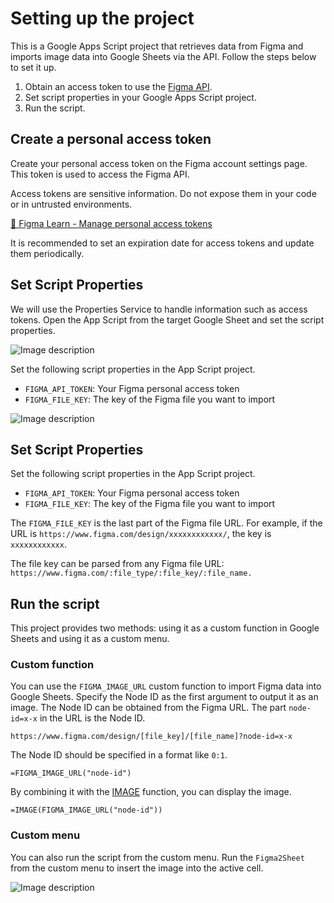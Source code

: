 # Setting up the project
This is a Google Apps Script project that retrieves data from Figma and imports image data into Google Sheets via the API. Follow the steps below to set it up.

1. Obtain an access token to use the [Figma API](https://www.figma.com/developers/api).
2. Set script properties in your Google Apps Script project.
3. Run the script.

## Create a personal access token
Create your personal access token on the Figma account settings page. This token is used to access the Figma API.

Access tokens are sensitive information. Do not expose them in your code or in untrusted environments.

[📖 Figma Learn - Manage personal access tokens](https://help.figma.com/hc/en-us/articles/8085703771159-Manage-personal-access-tokens)

It is recommended to set an expiration date for access tokens and update them periodically.

## Set Script Properties
We will use the Properties Service to handle information such as access tokens. Open the App Script from the target Google Sheet and set the script properties.

![Image description](https://dev-to-uploads.s3.amazonaws.com/uploads/articles/zyhrsgkxi34qgkw8rpxo.png)

Set the following script properties in the App Script project.

- `FIGMA_API_TOKEN`: Your Figma personal access token
- `FIGMA_FILE_KEY`: The key of the Figma file you want to import

![Image description](https://dev-to-uploads.s3.amazonaws.com/uploads/articles/jgg8v3fazw9pk7jyzqly.png)

## Set Script Properties

Set the following script properties in the App Script project.

- `FIGMA_API_TOKEN`: Your Figma personal access token
- `FIGMA_FILE_KEY`: The key of the Figma file you want to import

The `FIGMA_FILE_KEY` is the last part of the Figma file URL. For example, if the URL is `https://www.figma.com/design/xxxxxxxxxxxx/`, the key is `xxxxxxxxxxxx`.

The file key can be parsed from any Figma file URL:
`https://www.figma.com/:file_type/:file_key/:file_name.`

## Run the script
This project provides two methods: using it as a custom function in Google Sheets and using it as a custom menu.

### Custom function
You can use the `FIGMA_IMAGE_URL` custom function to import Figma data into Google Sheets. Specify the Node ID as the first argument to output it as an image. The Node ID can be obtained from the Figma URL. The part `node-id=x-x` in the URL is the Node ID.

`https://www.figma.com/design/[file_key]/[file_name]?node-id=x-x`

The Node ID should be specified in a format like `0:1`.

```
=FIGMA_IMAGE_URL("node-id")
```

By combining it with the [IMAGE](https://support.google.com/docs/answer/3093333) function, you can display the image.

```
=IMAGE(FIGMA_IMAGE_URL("node-id"))
```

### Custom menu
You can also run the script from the custom menu. Run the `Figma2Sheet` from the custom menu to insert the image into the active cell.

![Image description](https://dev-to-uploads.s3.amazonaws.com/uploads/articles/aq3yjozs802nevlgqiok.png)
